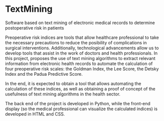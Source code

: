 # TextMining
Software based on text mining of electronic medical records to determine postoperative risk in patients 

Preoperative risk indices are tools that allow healthcare professional to take the necessary precautions to reduce the posibility of complications in surgical interventions. Additionally, technological advancements allow us to develop tools that assist in the work of doctors and health professionals. 
In this project, proposes the use of text mining algorithms to extract relevant information from electronic health records to automate the calculation of four preoperative risk scales: the Goldman Index, the Lee Score, the Detsky Index and the Padua Predictive Score. 

In the end, it is expected to obtain a tool that allows automating the calculation of these indices, as well as obtaining a proof of concept of the usefulness of text mining algorithms in the health sector.

The back end of the project is developed in Python, while the front-end display (so the medical professional can visualize the calculated indices) is developed in HTML and CSS.
